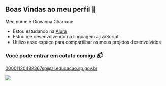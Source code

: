 ## Boas Vindas ao meu perfil 💙

Meu nome é Giovanna Charrone

- Estou estudando na [Alura](https;//www.alura.com.br)  
- Estou me desenvolvendo na linguagem JavaScript
- Utilizo esse espaço para compartilhar os meus projetos desenvolvidos

### Você pode entrar em cotato comigo 📬

00001120482367sp@al.educacao.sp.gov.br

![](https://media.tenor.com/p96XUHeS4q8AAAAi/peach-and-goma-goma.gif)



